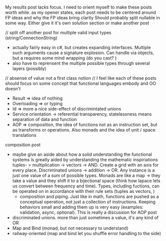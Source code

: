 My results post lacks focus. I need to orient myself to make these posts worth while.
as my opener states, each post needs to be centered around FP ideas and why the FP ideas bring clarity
Should probably split nullable in some way. Either give it it's own solution section or make another post

// split off another post for multiple valid input types (string/ConnectionString)
 - actually fairly easy in c#, but creates expanding interfaces. Multiple such arguments cause a signature explosion. Can handle via objects, but a requires some mind wrapping (do you cast? )
 - also have to reprensent the multiple possible types through several layers (possibly)

// absense of value not a first class notion
// I feel like each of these posts should focus on some concept that functional languages embody and OO doesn't
 - Result => idea of nothing
 - Overloading => or typing
 - Id => more a nice side-effect of discrimintated unions
 - Service orientation -> referential transparency, statelessness means separation of data and function
 - AOP => composition, the idea of functions not as an instruction set, but as transforms or operations. Also monads and the idea of unit / space translations

composition post

 - maybe give an aside about how a solid understanding the functional systems is greatly aided by understanding the mathematic inspiriations tuples- > multiplication -> vectors -> AND. Create a grid with an axis for every place. Discriminated unions -> addition -> OR. Any instance is a just one value of a sum of possible types. Monads are like a map -> they take a value and they shift it to a bijectional space (think how lapace lets us convert between frequency and time). Types, including fuctions, can be operated on in accordance with their rule sets (tuples as vectors, )
   - composition and piping. Just like in math, functions are pushed as a conceptual operation, not just a collection of instructions. Keeping behaviors small and adding them up is very easy (examples: validation, async, optional). This is really a discussion for AOP post
 - discriminated unions. more than just sometimes a value, it's any kind of OR
 - Map and Bind (monad, but not necessary to understand)
 - railway-oriented (map and bind let you shuffle error handling to the side)
